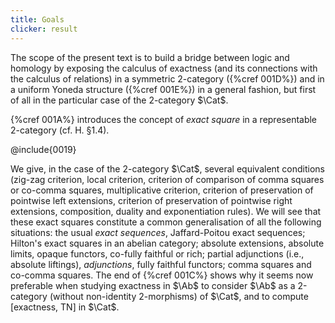 ```yaml
---
title: Goals
clicker: result
---
```


The scope of the present text is to build a bridge between logic and homology by exposing the calculus of exactness (and its connections with the calculus of relations) in a symmetric 2-category ({%cref 001D%}) and in a uniform Yoneda structure ({%cref 001E%}) in a general fashion, but first of all in the particular case of the 2-category $\Cat$.

{%cref 001A%} introduces the concept of *exact square* in a representable 2-category (cf. H. §1.4).

@include{0019}

We give, in the case of the 2-category $\Cat$, several equivalent conditions (zig-zag criterion, local criterion, criterion of comparison of comma squares or co-comma squares, multiplicative criterion, criterion of preservation of pointwise left extensions, criterion of preservation of pointwise right extensions, composition, duality and exponentiation rules). We will see that these exact squares constitute a common generalisation of all the following situations: the usual *exact sequences*, Jaffard-Poitou exact sequences; Hilton's exact squares in an abelian category; absolute extensions, absolute limits, opaque functors, co-fully faithful or rich; partial adjunctions (i.e., absolute liftings), *adjunctions*, fully faithful functors; comma squares and co-comma squares. The end of {%cref 001C%} shows why it seems now preferable when studying exactness in $\Ab$ to consider $\Ab$ as a 2-category (without non-identity 2-morphisms) of $\Cat$, and to compute [exactness, TN] in $\Cat$.
